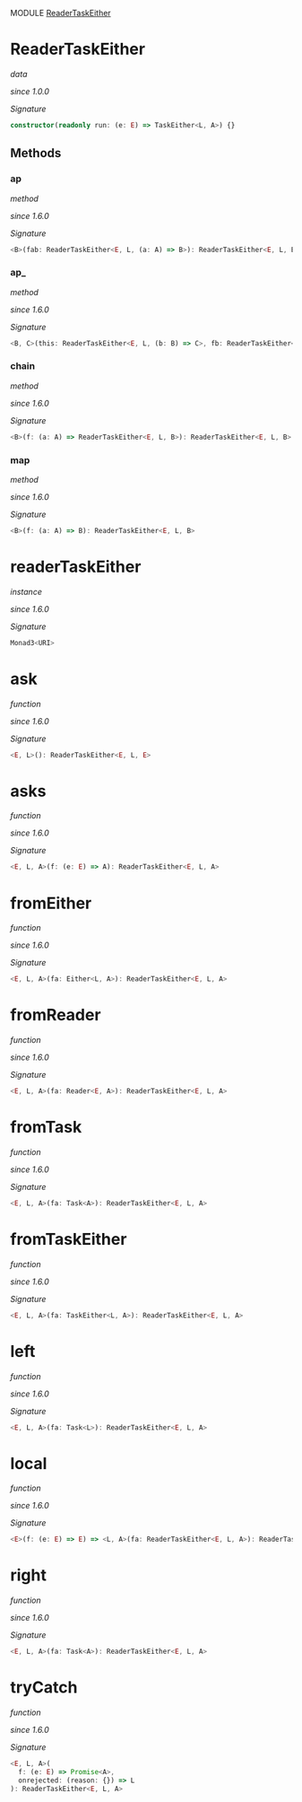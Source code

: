 MODULE [ReaderTaskEither](https://github.com/gcanti/fp-ts/blob/master/src/ReaderTaskEither.ts)

# ReaderTaskEither

_data_

_since 1.0.0_

_Signature_

```ts
constructor(readonly run: (e: E) => TaskEither<L, A>) {}
```

## Methods

### ap

_method_

_since 1.6.0_

_Signature_

```ts
<B>(fab: ReaderTaskEither<E, L, (a: A) => B>): ReaderTaskEither<E, L, B>
```

### ap\_

_method_

_since 1.6.0_

_Signature_

```ts
<B, C>(this: ReaderTaskEither<E, L, (b: B) => C>, fb: ReaderTaskEither<E, L, B>): ReaderTaskEither<E, L, C>
```

### chain

_method_

_since 1.6.0_

_Signature_

```ts
<B>(f: (a: A) => ReaderTaskEither<E, L, B>): ReaderTaskEither<E, L, B>
```

### map

_method_

_since 1.6.0_

_Signature_

```ts
<B>(f: (a: A) => B): ReaderTaskEither<E, L, B>
```

# readerTaskEither

_instance_

_since 1.6.0_

_Signature_

```ts
Monad3<URI>
```

# ask

_function_

_since 1.6.0_

_Signature_

```ts
<E, L>(): ReaderTaskEither<E, L, E>
```

# asks

_function_

_since 1.6.0_

_Signature_

```ts
<E, L, A>(f: (e: E) => A): ReaderTaskEither<E, L, A>
```

# fromEither

_function_

_since 1.6.0_

_Signature_

```ts
<E, L, A>(fa: Either<L, A>): ReaderTaskEither<E, L, A>
```

# fromReader

_function_

_since 1.6.0_

_Signature_

```ts
<E, L, A>(fa: Reader<E, A>): ReaderTaskEither<E, L, A>
```

# fromTask

_function_

_since 1.6.0_

_Signature_

```ts
<E, L, A>(fa: Task<A>): ReaderTaskEither<E, L, A>
```

# fromTaskEither

_function_

_since 1.6.0_

_Signature_

```ts
<E, L, A>(fa: TaskEither<L, A>): ReaderTaskEither<E, L, A>
```

# left

_function_

_since 1.6.0_

_Signature_

```ts
<E, L, A>(fa: Task<L>): ReaderTaskEither<E, L, A>
```

# local

_function_

_since 1.6.0_

_Signature_

```ts
<E>(f: (e: E) => E) => <L, A>(fa: ReaderTaskEither<E, L, A>): ReaderTaskEither<E, L, A>
```

# right

_function_

_since 1.6.0_

_Signature_

```ts
<E, L, A>(fa: Task<A>): ReaderTaskEither<E, L, A>
```

# tryCatch

_function_

_since 1.6.0_

_Signature_

```ts
<E, L, A>(
  f: (e: E) => Promise<A>,
  onrejected: (reason: {}) => L
): ReaderTaskEither<E, L, A>
```
